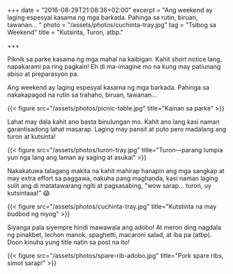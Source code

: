 +++
date = "2016-08-29T21:08:36+02:00"
excerpt = "Ang weekend ay laging espesyal kasama ng mga barkada. Pahinga sa rutin, biruan, tawanan... "
photo = "/assets/photos/cuchinta-tray.jpg"
tag = "Tsibog sa Weekend"
title = "Kutsinta, Turon, atbp."

+++

Piknik sa parke kasama ng mga mahal na kaibigan. Kahit short notice lang, napakarami pa ring pagkain! Eh di ma-imagine mo na kung may patiunang abiso at preparasyon pa. 

Ang weekend ay laging espesyal kasama ng mga barkada. Pahinga sa nakakapagod na rutin sa trahaho, biruan, tawanan... 

{{< figure src="/assets/photos/picnic-table.jpg" title="Kainan sa parke" >}}

Lahat may dala kahit ano basta binulungan mo. Kahit ano lang kasi naman garantisadong lahat masarap. Laging may pansit at puto pero madalang ang turon at kutsinta!

{{< figure src="/assets/photos/turon-tray.jpg" title="Turon—parang lumpia yun nga lang ang laman ay saging at asukal" >}}

Nakakatuwa talagang makita na kahit mahirap hanapin ang mga sangkap at may extra effort sa paggawa, nakuha pang maghanda, kasi naman laging sulit ang di matatawarang ngiti at pagsasabing, "wow sarap... turon, uy kutsintaaa!" 😱 

{{< figure src="/assets/photos/cuchinta-tray.jpg" title="Kutstinta na may budbod ng niyog" >}}

Siyanga pala siyempre hindi mawawala ang adobo! At meron ding nagdala ng pinakbet, lechon manok, spaghetti, macaroni salad, at iba pa (atbp). Doon kinuha yung title natin sa post na ito!

{{< figure src="/assets/photos/spare-rib-adobo.jpg" title="Pork spare ribs, simot sarap!" >}}